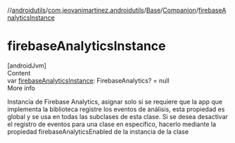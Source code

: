 //[androidutils](../../../index.md)/[com.jeovanimartinez.androidutils](../../index.md)/[Base](../index.md)/[Companion](index.md)/[firebaseAnalyticsInstance](firebase-analytics-instance.md)



# firebaseAnalyticsInstance  
[androidJvm]  
Content  
var [firebaseAnalyticsInstance](firebase-analytics-instance.md): FirebaseAnalytics? = null  
More info  


Instancia de Firebase Analytics, asignar solo si se requiere que la app que implementa la biblioteca registre los eventos de análisis, esta propiedad es global y se usa en todas las subclases de esta clase. Si se desea desactivar el registro de eventos para una clase en específico, hacerlo mediante la propiedad firebaseAnalyticsEnabled de la instancia de la clase

  



